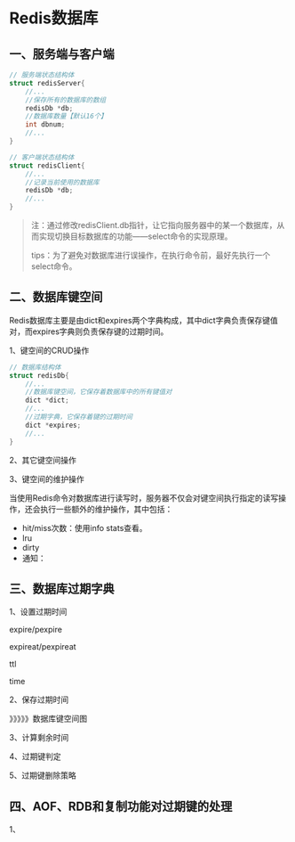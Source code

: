 # Redis数据库

## 一、服务端与客户端

```c
// 服务端状态结构体
struct redisServer{
    //...
    //保存所有的数据库的数组
    redisDb *db;
    //数据库数量【默认16个】
    int dbnum; 
    //...
}

// 客户端状态结构体
struct redisClient{
    //...
    //记录当前使用的数据库
    redisDb *db;
    //...
}
```

> 注：通过修改redisClient.db指针，让它指向服务器中的某一个数据库，从而实现切换目标数据库的功能——select命令的实现原理。
>
> tips：为了避免对数据库进行误操作，在执行命令前，最好先执行一个select命令。

## 二、数据库键空间

Redis数据库主要是由dict和expires两个字典构成，其中dict字典负责保存键值对，而expires字典则负责保存键的过期时间。

1、键空间的CRUD操作

```c
// 数据库结构体
struct redisDb{
    //...
    //数据库键空间，它保存着数据库中的所有键值对
    dict *dict;
    //...
    //过期字典，它保存着键的过期时间
    dict *expires;
    //...
}


```



2、其它键空间操作



3、键空间的维护操作

当使用Redis命令对数据库进行读写时，服务器不仅会对键空间执行指定的读写操作，还会执行一些额外的维护操作，其中包括：

- hit/miss次数：使用info stats查看。
- lru
- dirty
- 通知：



## 三、数据库过期字典

1、设置过期时间

expire/pexpire

expireat/pexpireat

ttl

time

2、保存过期时间

》》》》》数据库键空间图

3、计算剩余时间

4、过期键判定

5、过期键删除策略



## 四、AOF、RDB和复制功能对过期键的处理

1、